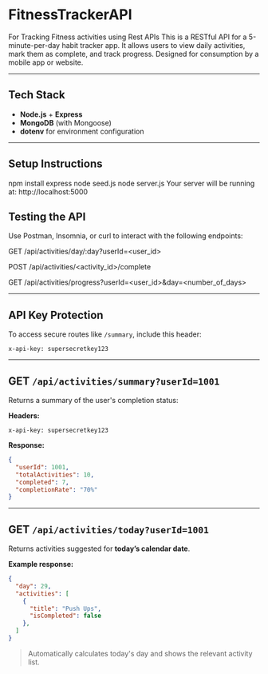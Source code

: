 # FitnessTrackerAPI
For Tracking Fitness activities using Rest APIs
This is a RESTful API for a 5-minute-per-day habit tracker app. It allows users to view daily activities, mark them as complete, and track progress. Designed for consumption by a mobile app or website.

---

## Tech Stack

- **Node.js** + **Express**
- **MongoDB** (with Mongoose)
- **dotenv** for environment configuration

---

## Setup Instructions
npm install express 
node seed.js
node server.js
Your server will be running at: http://localhost:5000

## Testing the API
Use Postman, Insomnia, or curl to interact with the following endpoints:

GET /api/activities/day/:day?userId=<user_id>

POST /api/activities/<activity_id>/complete

GET /api/activities/progress?userId=<user_id>&day=<number_of_days>



---

## API Key Protection

To access secure routes like `/summary`, include this header:

```
x-api-key: supersecretkey123
```

---

## GET `/api/activities/summary?userId=1001`

Returns a summary of the user's completion status:

**Headers:**
```
x-api-key: supersecretkey123
```

**Response:**
```json
{
  "userId": 1001,
  "totalActivities": 10,
  "completed": 7,
  "completionRate": "70%"
}
```


---

## GET `/api/activities/today?userId=1001`

Returns activities suggested for **today’s calendar date**.

**Example response:**
```json
{
  "day": 29,
  "activities": [
    {
      "title": "Push Ups",
      "isCompleted": false
    },
  ]
}
```

> Automatically calculates today's day and shows the relevant activity list.
